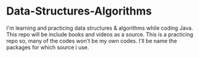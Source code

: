 # Data-Structures-Algorithms
I'm learning and practicing data structures &amp; algorithms while coding Java. 
This repo will be include books and videos as a source.
This is a practicing repo so, many of the codes won't be my own codes.
I'll be name the packages for which source i use.
